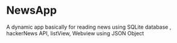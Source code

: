# NewsApp
A dynamic app basically for reading news using SQLite database , hackerNews API, listView, Webview
using JSON Object
